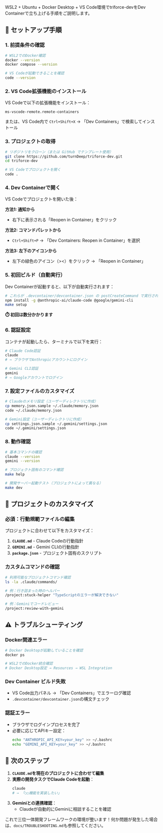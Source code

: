 WSL2 + Ubuntu + Docker Desktop + VS Code環境でtriforce-devをDev Containerで立ち上げる手順をご説明します。

## 🚀 セットアップ手順

### 1. 前提条件の確認

```bash
# WSL2でのDocker確認
docker --version
docker compose --version

# VS Codeが起動できることを確認
code --version
```

### 2. VS Code拡張機能のインストール

VS Codeで以下の拡張機能をインストール：

```
ms-vscode-remote.remote-containers
```

または、VS Code内で `Ctrl+Shift+X` → 「Dev Containers」で検索してインストール

### 3. プロジェクトの取得

```bash
# リポジトリをクローン（または GitHub でテンプレート使用）
git clone https://github.com/turnDeep/triforce-dev.git
cd triforce-dev

# VS Codeでプロジェクトを開く
code .
```

### 4. Dev Containerで開く

VS Codeでプロジェクトを開いた後：

**方法1: 通知から**
- 右下に表示される「Reopen in Container」をクリック

**方法2: コマンドパレットから**
- `Ctrl+Shift+P` → 「Dev Containers: Reopen in Container」を選択

**方法3: 左下のアイコンから**
- 左下の緑色のアイコン（><）をクリック → 「Reopen in Container」

### 5. 初回ビルド（自動実行）

Dev Containerが起動すると、以下が自動実行されます：

```bash
# これらが .devcontainer/devcontainer.json の postCreateCommand で実行される
npm install -g @anthropic-ai/claude-code @google/gemini-cli
make setup
```

**⏱️ 初回は数分かかります**

### 6. 認証設定

コンテナが起動したら、ターミナルで以下を実行：

```bash
# Claude Code認証
claude
# → ブラウザでAnthropicアカウントにログイン

# Gemini CLI認証  
gemini
# → Googleアカウントでログイン
```

### 7. 設定ファイルのカスタマイズ

```bash
# Claudeのメモリ設定（ユーザーディレクトリに作成）
cp memory.json.sample ~/.claude/memory.json
code ~/.claude/memory.json

# Gemini設定（ユーザーディレクトリに作成）
cp settings.json.sample ~/.gemini/settings.json  
code ~/.gemini/settings.json
```

### 8. 動作確認

```bash
# 基本コマンドの確認
claude --version
gemini --version

# プロジェクト固有のコマンド確認
make help

# 開発サーバー起動テスト（プロジェクトによって異なる）
make dev
```

## 🔧 プロジェクトのカスタマイズ

### 必須：行動規範ファイルの編集

プロジェクトに合わせて以下をカスタマイズ：

1. **`CLAUDE.md`** - Claude Codeの行動指針
2. **`GEMINI.md`** - Gemini CLIの行動指針  
3. **`package.json`** - プロジェクト固有のスクリプト

### カスタムコマンドの確認

```bash
# 利用可能なプロジェクトコマンド確認
ls -la .claude/commands/

# 例：行き詰まった時のヘルパー
/project:stuck-helper "TypeScriptのエラーが解決できない"

# 例：Geminiでコードレビュー
/project:review-with-gemini
```

## ⚠️ トラブルシューティング

### Docker関連エラー
```bash
# Docker Desktopが起動していることを確認
docker ps

# WSL2でのDocker統合確認
# Docker Desktop設定 → Resources → WSL Integration
```

### Dev Container ビルド失敗
- VS Code出力パネル → 「Dev Containers」でエラーログ確認
- `.devcontainer/devcontainer.json`の構文チェック

### 認証エラー
- ブラウザでログインプロセスを完了
- 必要に応じてAPIキー設定：
  ```bash
  echo "ANTHROPIC_API_KEY=your_key" >> ~/.bashrc
  echo "GEMINI_API_KEY=your_key" >> ~/.bashrc
  ```

## 🎯 次のステップ

1. **`CLAUDE.md`を現在のプロジェクトに合わせて編集**
2. **実際の開発タスクでClaude Codeを起動**：
   ```bash
   claude
   # → 「○○機能を実装したい」
   ```
3. **Geminiとの連携確認**：
   - Claudeが自動的にGeminiに相談することを確認

これで三位一体開発フレームワークの環境が整います！何か問題が発生した場合は、`docs/TROUBLESHOOTING.md`も参照してください。
